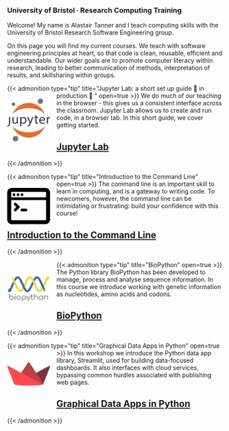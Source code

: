 ### University of Bristol ∙ Research Computing Training

Welcome! My name is Alastair Tanner and I teach computing skills with the University of Bristol Research Software Engineering group. 

On this page you will find my current courses. We teach with software engineering principles at heart, so that code is clean, reusable, efficient and understandable. Our wider goals are to promote computer literacy within research, leading to better communication of methods, interpretation of results, and skillsharing within groups.

{{< admonition type="tip" title="Jupyter Lab: a short set up guide 🚧 in production 🚧 " open=true >}}
[<img align="left" src="https://raw.githubusercontent.com/alleetanner/code-teaching/main/assets/jupyter.png" width="100" style="margin-right: 15px; margin-top: 15px" />](https://alleetanner.github.io/jupyter-lab/) We do much of our teaching in the browser - this gives us a consistent interface across the classroom. Jupyter Lab allows us to create and run code, in a browser tab. In this short guide, we cover getting started.
## [<i class="fa-solid fa-table-columns"></i> <i class="fa-brands fa-python"></i> Jupyter Lab](https://alleetanner.github.io/jupyter-lab/)
{{< /admonition >}}


{{< admonition type="tip" title="Introduction to the Command Line" open=true >}}
[<img align="left" src="https://raw.githubusercontent.com/alleetanner/code-teaching/main/assets/cli2.png" width="100" style="margin-right: 15px; margin-top: 10px" />](https://alleetanner.github.io/intro-to-command-line/) The command line is an important skill to learn in computing, and is a gateway to writing code. To newcomers, however, the command line can be intimidating or frustrating: build your confidence with this course!
## [<i class="fa fa-dollar-sign"></i><i class="fa fa-chevron-right"></i> Introduction to the Command Line](https://alleetanner.github.io/intro-to-command-line/)
{{< /admonition >}}


{{< admonition type="tip" title="BioPython" open=true >}}
[<img align="left" src="https://raw.githubusercontent.com/alleetanner/code-teaching/main/assets/biopython.png" width="100" style="margin-right: 15px; margin-top: 30px; margin-bottom: 30px;" />](https://alleetanner.github.io/biopython/) The Python library BioPython has been developed to manage, process and analyse sequence information. In this course we introduce working with genetic information as nucleotides, amino acids and codons.
## [<i class="fa-solid fa-dna"></i><i class="fa-brands fa-python"></i> BioPython](https://alleetanner.github.io/biopython/)
{{< /admonition >}}


{{< admonition type="tip" title="Graphical Data Apps in Python" open=true >}}
[<img align="left" src="https://raw.githubusercontent.com/alleetanner/code-teaching/main/assets/streamlit.png" width="100" style="margin-right: 15px; margin-top: 30px; margin-bottom: 30px;" />](https://alleetanner.github.io/graphical-data-apps/) In this workshop we introduce the Python data app library, Streamlit, used for building data-focused dashboards. It also interfaces with cloud services, bypassing common hurdles associated with publishing web pages.
## [<i class="fa-solid fa-cube"></i> <i class="fa-brands fa-python"></i> Graphical Data Apps in Python](https://alleetanner.github.io/graphical-data-apps/)
{{< /admonition >}}

